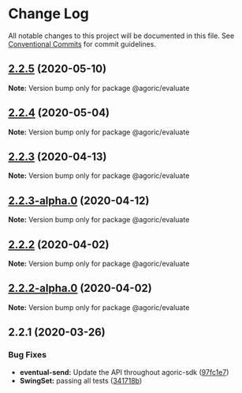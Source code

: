 # Change Log

All notable changes to this project will be documented in this file.
See [Conventional Commits](https://conventionalcommits.org) for commit guidelines.

## [2.2.5](https://github.com/Agoric/agoric-sdk/compare/@agoric/evaluate@2.2.4...@agoric/evaluate@2.2.5) (2020-05-10)

**Note:** Version bump only for package @agoric/evaluate





## [2.2.4](https://github.com/Agoric/agoric-sdk/compare/@agoric/evaluate@2.2.3...@agoric/evaluate@2.2.4) (2020-05-04)

**Note:** Version bump only for package @agoric/evaluate





## [2.2.3](https://github.com/Agoric/agoric-sdk/compare/@agoric/evaluate@2.2.3-alpha.0...@agoric/evaluate@2.2.3) (2020-04-13)

**Note:** Version bump only for package @agoric/evaluate





## [2.2.3-alpha.0](https://github.com/Agoric/agoric-sdk/compare/@agoric/evaluate@2.2.2...@agoric/evaluate@2.2.3-alpha.0) (2020-04-12)

**Note:** Version bump only for package @agoric/evaluate





## [2.2.2](https://github.com/Agoric/agoric-sdk/compare/@agoric/evaluate@2.2.2-alpha.0...@agoric/evaluate@2.2.2) (2020-04-02)

**Note:** Version bump only for package @agoric/evaluate





## [2.2.2-alpha.0](https://github.com/Agoric/agoric-sdk/compare/@agoric/evaluate@2.2.1...@agoric/evaluate@2.2.2-alpha.0) (2020-04-02)

**Note:** Version bump only for package @agoric/evaluate





## 2.2.1 (2020-03-26)


### Bug Fixes

* **eventual-send:** Update the API throughout agoric-sdk ([97fc1e7](https://github.com/Agoric/agoric-sdk/commit/97fc1e748d8e3955b29baf0e04bfa788d56dad9f))
* **SwingSet:** passing all tests ([341718b](https://github.com/Agoric/agoric-sdk/commit/341718be335e16b58aa5e648b51a731ea065c1d6))
